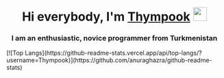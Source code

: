 <h1 align="center">Hi everybody, I'm <a href="https://github.com/Thympook" target="_blank">Thympook</a> 
<img src="https://github.com/blackcater/blackcater/raw/main/images/Hi.gif" height="32"/></h1>
<h3 align="center">I am an enthusiastic, novice programmer from Turkmenistan </h3>
[![Top Langs](https://github-readme-stats.vercel.app/api/top-langs/?username=Thympook)](https://github.com/anuraghazra/github-readme-stats)
